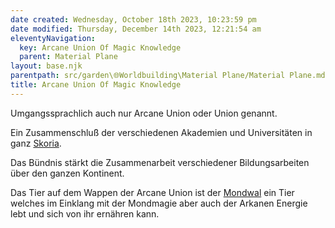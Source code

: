 ```yaml
---
date created: Wednesday, October 18th 2023, 10:23:59 pm
date modified: Thursday, December 14th 2023, 12:21:54 am
eleventyNavigation:
  key: Arcane Union Of Magic Knowledge
  parent: Material Plane
layout: base.njk
parentpath: src/garden\🌐Worldbuilding\Material Plane/Material Plane.md
title: Arcane Union Of Magic Knowledge
---
```


Umgangssprachlich auch nur Arcane Union oder Union genannt. 

Ein Zusammenschluß der verschiedenen Akademien und Universitäten in ganz [Skoria](/garden/%F0%9F%8C%90Worldbuilding%5CGeneral/Skoria). 

Das Bündnis stärkt die Zusammenarbeit verschiedener Bildungsarbeiten über den ganzen Kontinent. 

Das Tier auf dem Wappen der Arcane Union ist der [Mondwal](/garden/%F0%9F%90%BBBestiary%5CAnimals%20and%20Monsters/Mondwal) ein Tier welches im Einklang mit der Mondmagie aber auch der Arkanen Energie lebt und sich von ihr ernähren kann.